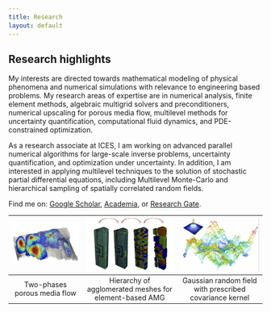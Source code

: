 ```yaml
---
title: Research 
layout: default
---
```


## Research highlights
My interests are directed towards mathematical modeling of physical phenomena and numerical simulations with relevance to engineering
based problems.
My research areas of expertise are in numerical analysis, finite element methods, algebraic multigrid solvers and preconditioners,
numerical upscaling for porous media flow, multilevel methods for uncertainty quantification, computational fluid dynamics,
and PDE-constrained optimization.

As a research associate at ICES, I am working on advanced parallel numerical algorithms for large-scale inverse problems,
uncertainty quantification, and optimization under uncertainty.
In addition, I am interested in applying multilevel techniques to the solution of stochastic partial differential equations,
including Multilevel Monte-Carlo and hierarchical sampling of spatially correlated random fields.

Find me on: [Google Scholar](https://scholar.google.com/citations?user=lELCubQAAAAJ&hl=en), [Academia](https://utexas.academia.edu/UmbertoVilla), or [Research Gate](https://www.researchgate.net/profile/Umberto_Villa).

| ![Two-phases flow](images/research/two_phases.png) | ![AMGe](images/research/amge.png) | ![Random field](images/research/random_field.png) |
| :---: | :---: | :---:|
|Two-phases porous media flow | Hierarchy of agglomerated meshes for element-based AMG | Gaussian random field with prescribed covariance kernel |
